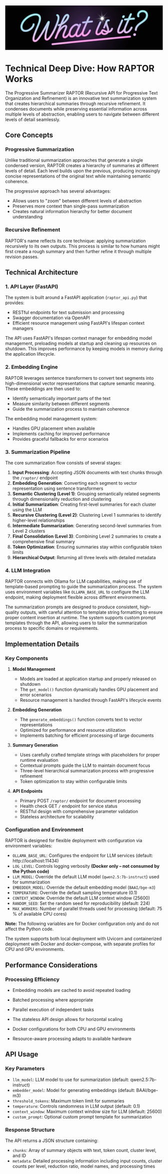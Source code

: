 
![What is it?](what-is-it.jpg)

# Technical Deep Dive: How RAPTOR Works

The Progressive Summarizer RAPTOR (Recursive API for Progressive Text Organization and Refinement) is an innovative text summarization system that creates hierarchical summaries through recursive refinement. It condenses documents while preserving essential information across multiple levels of abstraction, enabling users to navigate between different levels of detail seamlessly.

## Core Concepts

### Progressive Summarization

Unlike traditional summarization approaches that generate a single condensed version, RAPTOR creates a hierarchy of summaries at different levels of detail. Each level builds upon the previous, producing increasingly concise representations of the original text while maintaining semantic coherence.

The progressive approach has several advantages:
- Allows users to "zoom" between different levels of abstraction
- Preserves more context than single-pass summarization
- Creates natural information hierarchy for better document understanding

### Recursive Refinement

RAPTOR's name reflects its core technique: applying summarization recursively to its own outputs. This process is similar to how humans might first create a rough summary and then further refine it through multiple revision passes.

## Technical Architecture

### 1. API Layer (FastAPI)

The system is built around a FastAPI application (`raptor_api.py`) that provides:
- RESTful endpoints for text submission and processing
- Swagger documentation via OpenAPI
- Efficient resource management using FastAPI's lifespan context managers

The API uses FastAPI's lifespan context manager for embedding model management, preloading models at startup and cleaning up resources on shutdown. This improves performance by keeping models in memory during the application lifecycle.

### 2. Embedding Engine

RAPTOR leverages sentence transformers to convert text segments into high-dimensional vector representations that capture semantic meaning. These embeddings are then used to:
- Identify semantically important parts of the text
- Measure similarity between different segments
- Guide the summarization process to maintain coherence

The embedding model management system:
- Handles GPU placement when available
- Implements caching for improved performance
- Provides graceful fallbacks for error scenarios

### 3. Summarization Pipeline

The core summarization flow consists of several stages:

1. **Input Processing**: Accepting JSON documents with text chunks through the `/raptor/` endpoint
2. **Embedding Generation**: Converting each segment to vector representation using sentence transformers
3. **Semantic Clustering (Level 1)**: Grouping semantically related segments through dimensionality reduction and clustering
4. **Initial Summarization**: Creating first-level summaries for each cluster using the LLM
5. **Recursive Clustering (Level 2)**: Clustering Level 1 summaries to identify higher-level relationships
6. **Intermediate Summarization**: Generating second-level summaries from Level 2 clusters
7. **Final Consolidation (Level 3)**: Combining Level 2 summaries to create a comprehensive final summary
8. **Token Optimization**: Ensuring summaries stay within configurable token limits
9. **Hierarchical Output**: Returning all three levels with detailed metadata

### 4. LLM Integration

RAPTOR connects with Ollama for LLM capabilities, making use of template-based prompting to guide the summarization process. The system uses environment variables like `OLLAMA_BASE_URL` to configure the LLM endpoint, making deployment flexible across different environments.

The summarization prompts are designed to produce consistent, high-quality outputs, with careful attention to template string formatting to ensure proper content insertion at runtime. The system supports custom prompt templates through the API, allowing users to tailor the summarization process to specific domains or requirements.

## Implementation Details

### Key Components

1. **Model Management**
   - Models are loaded at application startup and properly released on shutdown
   - The `get_model()` function dynamically handles GPU placement and error scenarios
   - Resource management is handled through FastAPI's lifecycle events

2. **Embedding Generation**
   - The `generate_embeddings()` function converts text to vector representations
   - Optimized for performance and resource utilization
   - Implements batching for efficient processing of large documents

3. **Summary Generation**
   - Uses carefully crafted template strings with placeholders for proper runtime evaluation
   - Contextual prompts guide the LLM to maintain document focus
   - Three-level hierarchical summarization process with progressive refinement
   - Token optimization to stay within configurable limits

4. **API Endpoints**
   - Primary POST `/raptor/` endpoint for document processing
   - Health check GET `/` endpoint for service status
   - RESTful design with comprehensive parameter validation
   - Stateless architecture for scalability

### Configuration and Environment

RAPTOR is designed for flexible deployment with configuration via environment variables:

- `OLLAMA_BASE_URL`: Configures the endpoint for LLM services (default: http://localhost:11434)
- `LOG_LEVEL`: Controls logging verbosity **(Docker only – not consumed by the Python code)**
- `LLM_MODEL`: Override the default LLM model (`qwen2.5:7b-instruct`) used for summarization
- `EMBEDDER_MODEL`: Override the default embedding model (`BAAI/bge-m3`)
- `TEMPERATURE`: Override the default sampling temperature (0.1)
- `CONTEXT_WINDOW`: Override the default LLM context window (25600)
- `RANDOM_SEED`: Set the random seed for reproducibility (default: 224)
- `MAX_WORKERS`: Number of parallel threads used for processing (default: 75 % of available CPU cores)

**Note:** The following variables are for Docker configuration only and do not affect the Python code.

The system supports both local deployment with Uvicorn and containerized deployment with Docker and docker-compose, with separate profiles for CPU and GPU environments.

## Performance Considerations

### Processing Efficiency

- Embedding models are cached to avoid repeated loading
- Batched processing where appropriate
- Parallel execution of independent tasks

- The stateless API design allows for horizontal scaling
- Docker configurations for both CPU and GPU environments
- Resource-aware processing adapts to available hardware

## API Usage

### Key Parameters

- `llm_model`: LLM model to use for summarization (default: qwen2.5:7b-instruct)
- `embedder_model`: Model for generating embeddings (default: BAAI/bge-m3)
- `threshold_tokens`: Maximum token limit for summaries
- `temperature`: Controls randomness in LLM output (default: 0.1)
- `context_window`: Maximum context window size for LLM (default: 25600)
- `custom_prompt`: Optional custom prompt template for summarization

### Response Structure

The API returns a JSON structure containing:

- `chunks`: Array of summary objects with text, token count, cluster level, and ID
- `metadata`: Detailed processing information including input counts, cluster counts per level, reduction ratio, model names, and processing times
